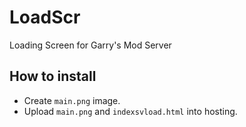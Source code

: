 # LoadScr
Loading Screen for Garry's Mod Server
## How to install
* Create `main.png` image.
* Upload `main.png` and `indexsvload.html` into hosting.
